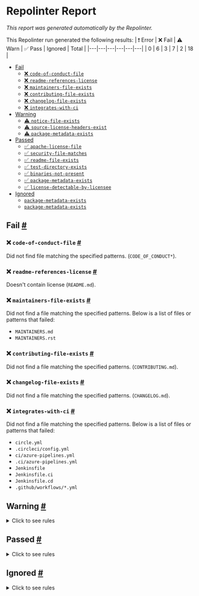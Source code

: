 # Repolinter Report

*This report was generated automatically by the Repolinter.*

This Repolinter run generated the following results:
| ❗  Error | ❌  Fail | ⚠️  Warn | ✅  Pass | Ignored | Total |
|---|---|---|---|---|---|
| 0 | 6 | 3 | 7 | 2 | 18 |

- [Fail](#user-content-fail)
  - [❌ `code-of-conduct-file`](#user-content--code-of-conduct-file)
  - [❌ `readme-references-license`](#user-content--readme-references-license)
  - [❌ `maintainers-file-exists`](#user-content--maintainers-file-exists)
  - [❌ `contributing-file-exists`](#user-content--contributing-file-exists)
  - [❌ `changelog-file-exists`](#user-content--changelog-file-exists)
  - [❌ `integrates-with-ci`](#user-content--integrates-with-ci)
- [Warning](#user-content-warning)
  - [⚠️ `notice-file-exists`](#user-content--notice-file-exists)
  - [⚠️ `source-license-headers-exist`](#user-content--source-license-headers-exist)
  - [⚠️ `package-metadata-exists`](#user-content--package-metadata-exists)
- [Passed](#user-content-passed)
  - [✅ `apache-license-file`](#user-content--apache-license-file)
  - [✅ `security-file-matches`](#user-content--security-file-matches)
  - [✅ `readme-file-exists`](#user-content--readme-file-exists)
  - [✅ `test-directory-exists`](#user-content--test-directory-exists)
  - [✅ `binaries-not-present`](#user-content--binaries-not-present)
  - [✅ `package-metadata-exists`](#user-content--package-metadata-exists)
  - [✅ `license-detectable-by-licensee`](#user-content--license-detectable-by-licensee)
- [Ignored](#user-content-ignored)
  - [`package-metadata-exists`](#user-content-package-metadata-exists)
  - [`package-metadata-exists`](#user-content-package-metadata-exists)

## Fail <a href="#user-content-fail" id="fail">#</a>

### ❌ `code-of-conduct-file` <a href="#user-content--code-of-conduct-file" id="-code-of-conduct-file">#</a>

Did not find file matching the specified patterns. (`CODE_OF_CONDUCT*`).

### ❌ `readme-references-license` <a href="#user-content--readme-references-license" id="-readme-references-license">#</a>

Doesn't contain license (`README.md`).

### ❌ `maintainers-file-exists` <a href="#user-content--maintainers-file-exists" id="-maintainers-file-exists">#</a>

Did not find a file matching the specified patterns. Below is a list of files or patterns that failed:

- `MAINTAINERS.md`
- `MAINTAINERS.rst`

### ❌ `contributing-file-exists` <a href="#user-content--contributing-file-exists" id="-contributing-file-exists">#</a>

Did not find a file matching the specified patterns. (`CONTRIBUTING.md`).

### ❌ `changelog-file-exists` <a href="#user-content--changelog-file-exists" id="-changelog-file-exists">#</a>

Did not find a file matching the specified patterns. (`CHANGELOG.md`).

### ❌ `integrates-with-ci` <a href="#user-content--integrates-with-ci" id="-integrates-with-ci">#</a>

Did not find a file matching the specified patterns. Below is a list of files or patterns that failed:

- `circle.yml`
- `.circleci/config.yml`
- `ci/azure-pipelines.yml`
- `.ci/azure-pipelines.yml`
- `Jenkinsfile`
- `Jenkinsfile.ci`
- `Jenkinsfile.cd`
- `.github/workflows/*.yml`


## Warning <a href="#user-content-warning" id="warning">#</a>

<details>
<summary>Click to see rules</summary>

### ⚠️ `notice-file-exists` <a href="#user-content--notice-file-exists" id="-notice-file-exists">#</a>

Did not find a file matching the specified patterns. (`NOTICE*`).

### ⚠️ `source-license-headers-exist` <a href="#user-content--source-license-headers-exist" id="-source-license-headers-exist">#</a>

Below is a list of files or patterns that failed:

- `src/IndyError.js`: The first 5 lines do not contain the pattern(s): Copyright, License.
- `src/index.js`: The first 5 lines do not contain the pattern(s): Copyright, License.
- `src/indyBinding.js`: The first 5 lines do not contain the pattern(s): Copyright, License.
- `src/wrapIndyCallback.js`: The first 5 lines do not contain the pattern(s): Copyright, License.
- `test/anoncreds.js`: The first 5 lines do not contain the pattern(s): Copyright, License.
- `test/blob.js`: The first 5 lines do not contain the pattern(s): Copyright, License.
- `test/cache.js`: The first 5 lines do not contain the pattern(s): Copyright, License.
- `test/crypto.js`: The first 5 lines do not contain the pattern(s): Copyright, License.
- `test/did.js`: The first 5 lines do not contain the pattern(s): Copyright, License.
- `test/index.js`: The first 5 lines do not contain the pattern(s): Copyright, License.
- `test/ledger.js`: The first 5 lines do not contain the pattern(s): Copyright, License.
- `test/logger.js`: The first 5 lines do not contain the pattern(s): Copyright, License.
- `test/logger2.js`: The first 5 lines do not contain the pattern(s): Copyright, License.
- `test/mod.js`: The first 5 lines do not contain the pattern(s): Copyright, License.
- `test/pairwise.js`: The first 5 lines do not contain the pattern(s): Copyright, License.
- `test/payments.js`: The first 5 lines do not contain the pattern(s): Copyright, License.
- `test/pool.js`: The first 5 lines do not contain the pattern(s): Copyright, License.
- `test/wallet.js`: The first 5 lines do not contain the pattern(s): Copyright, License.
- `test/helpers/initTestPool.js`: The first 5 lines do not contain the pattern(s): Copyright, License.
- `test/helpers/makeTestPool.js`: The first 5 lines do not contain the pattern(s): Copyright, License.

### ⚠️ `package-metadata-exists` <a href="#user-content--package-metadata-exists" id="-package-metadata-exists">#</a>

Did not find a file matching the specified patterns. Below is a list of files or patterns that failed:

- `setup.py`
- `requirements.txt`

</details>

## Passed <a href="#user-content-passed" id="passed">#</a>

<details>
<summary>Click to see rules</summary>

### ✅ `apache-license-file` <a href="#user-content--apache-license-file" id="-apache-license-file">#</a>

Contains Apache License.*Version 2.0 (`LICENSE`).

### ✅ `security-file-matches` <a href="#user-content--security-file-matches" id="-security-file-matches">#</a>

Contains https://wiki.hyperledger.org/display/.*(SEC|HYP)/Defect[.+]Response (`SECURITY.md`).

### ✅ `readme-file-exists` <a href="#user-content--readme-file-exists" id="-readme-file-exists">#</a>

Found file (`README.md`).

### ✅ `test-directory-exists` <a href="#user-content--test-directory-exists" id="-test-directory-exists">#</a>

Found file (`test`).

### ✅ `binaries-not-present` <a href="#user-content--binaries-not-present" id="-binaries-not-present">#</a>

Excluded file type doesn't exist. (`**/*.exe,**/*.dll,!node_modules/**`).

### ✅ `package-metadata-exists` <a href="#user-content--package-metadata-exists" id="-package-metadata-exists">#</a>

Found file (`package.json`).

### ✅ `license-detectable-by-licensee` <a href="#user-content--license-detectable-by-licensee" id="-license-detectable-by-licensee">#</a>

Licensee identified the license for project: Apache-2.0.

</details>

## Ignored <a href="#user-content-ignored" id="ignored">#</a>

<details>
<summary>Click to see rules</summary>

### `package-metadata-exists` <a href="#user-content-package-metadata-exists" id="package-metadata-exists">#</a>

This rule was ignored for the following reason: ignored due to unsatisfied condition(s): "language=ruby"

### `package-metadata-exists` <a href="#user-content-package-metadata-exists" id="package-metadata-exists">#</a>

This rule was ignored for the following reason: ignored due to unsatisfied condition(s): "language=java"

</details>

